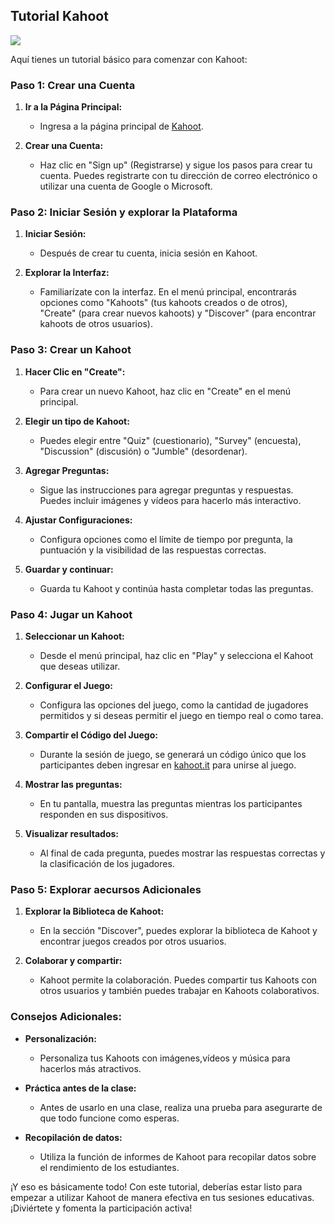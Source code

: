 ## Tutorial Kahoot

![](https://raw.githubusercontent.com/javacasm/Iniciacion-Herramientas-Digitales-Aula/main/images/icono-kahoot_tutorial.png)

Aquí tienes un tutorial básico para comenzar con Kahoot:

### Paso 1: Crear una Cuenta

1. **Ir a la Página Principal:**
   - Ingresa a la página principal de [Kahoot](https://kahoot.com/).

2. **Crear una Cuenta:**
   - Haz clic en "Sign up" (Registrarse) y sigue los pasos para crear tu cuenta. Puedes registrarte con tu dirección de correo electrónico o utilizar una cuenta de Google o Microsoft.

### Paso 2: Iniciar Sesión y explorar la Plataforma

1. **Iniciar Sesión:**
   - Después de crear tu cuenta, inicia sesión en Kahoot.

2. **Explorar la Interfaz:**
   - Familiarízate con la interfaz. En el menú principal, encontrarás opciones como "Kahoots" (tus kahoots creados o de otros), "Create" (para crear nuevos kahoots) y "Discover" (para encontrar kahoots de otros usuarios).

### Paso 3: Crear un Kahoot

1. **Hacer Clic en "Create":**
   - Para crear un nuevo Kahoot, haz clic en "Create" en el menú principal.

2. **Elegir un tipo de Kahoot:**
   - Puedes elegir entre "Quiz" (cuestionario), "Survey" (encuesta), "Discussion" (discusión) o "Jumble" (desordenar).

3. **Agregar Preguntas:**
   - Sigue las instrucciones para agregar preguntas y respuestas. Puedes incluir imágenes y vídeos para hacerlo más interactivo.

4. **Ajustar Configuraciones:**
   - Configura opciones como el límite de tiempo por pregunta, la puntuación y la visibilidad de las respuestas correctas.

5. **Guardar y continuar:**
   - Guarda tu Kahoot y continúa hasta completar todas las preguntas.

### Paso 4: Jugar un Kahoot

1. **Seleccionar un Kahoot:**
   - Desde el menú principal, haz clic en "Play" y selecciona el Kahoot que deseas utilizar.

2. **Configurar el Juego:**
   - Configura las opciones del juego, como la cantidad de jugadores permitidos y si deseas permitir el juego en tiempo real o como tarea.

3. **Compartir el Código del Juego:**
   - Durante la sesión de juego, se generará un código único que los participantes deben ingresar en [kahoot.it](https://kahoot.it/) para unirse al juego.

4. **Mostrar las preguntas:**
   - En tu pantalla, muestra las preguntas mientras los participantes responden en sus dispositivos.

5. **Visualizar resultados:**
   - Al final de cada pregunta, puedes mostrar las respuestas correctas y la clasificación de los jugadores.

### Paso 5: Explorar aecursos Adicionales

1. **Explorar la Biblioteca de Kahoot:**
   - En la sección "Discover", puedes explorar la biblioteca de Kahoot y encontrar juegos creados por otros usuarios.

2. **Colaborar y compartir:**
   - Kahoot permite la colaboración. Puedes compartir tus Kahoots con otros usuarios y también puedes trabajar en Kahoots colaborativos.

### Consejos Adicionales:

- **Personalización:**
  - Personaliza tus Kahoots con imágenes,vídeos y música para hacerlos más atractivos.

- **Práctica antes de la clase:**
  - Antes de usarlo en una clase, realiza una prueba para asegurarte de que todo funcione como esperas.

- **Recopilación de datos:**
  - Utiliza la función de informes de Kahoot para recopilar datos sobre el rendimiento de los estudiantes.

¡Y eso es básicamente todo! Con este tutorial, deberías estar listo para empezar a utilizar Kahoot de manera efectiva en tus sesiones educativas. ¡Diviértete y fomenta la participación activa!

